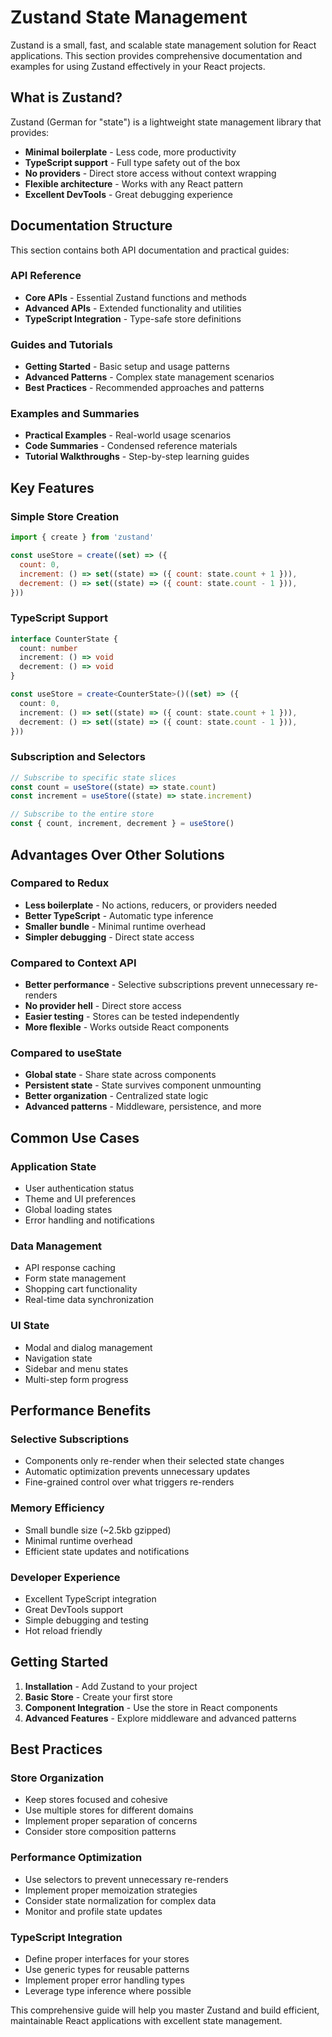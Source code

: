# Zustand State Management

Zustand is a small, fast, and scalable state management solution for React applications. This section provides comprehensive documentation and examples for using Zustand effectively in your React projects.

## What is Zustand?

Zustand (German for "state") is a lightweight state management library that provides:
- **Minimal boilerplate** - Less code, more productivity
- **TypeScript support** - Full type safety out of the box
- **No providers** - Direct store access without context wrapping
- **Flexible architecture** - Works with any React pattern
- **Excellent DevTools** - Great debugging experience

## Documentation Structure

This section contains both API documentation and practical guides:

### API Reference
- **Core APIs** - Essential Zustand functions and methods
- **Advanced APIs** - Extended functionality and utilities
- **TypeScript Integration** - Type-safe store definitions

### Guides and Tutorials
- **Getting Started** - Basic setup and usage patterns
- **Advanced Patterns** - Complex state management scenarios
- **Best Practices** - Recommended approaches and patterns

### Examples and Summaries
- **Practical Examples** - Real-world usage scenarios
- **Code Summaries** - Condensed reference materials
- **Tutorial Walkthroughs** - Step-by-step learning guides

## Key Features

### Simple Store Creation
```javascript
import { create } from 'zustand'

const useStore = create((set) => ({
  count: 0,
  increment: () => set((state) => ({ count: state.count + 1 })),
  decrement: () => set((state) => ({ count: state.count - 1 })),
}))
```

### TypeScript Support
```typescript
interface CounterState {
  count: number
  increment: () => void
  decrement: () => void
}

const useStore = create<CounterState>()((set) => ({
  count: 0,
  increment: () => set((state) => ({ count: state.count + 1 })),
  decrement: () => set((state) => ({ count: state.count - 1 })),
}))
```

### Subscription and Selectors
```javascript
// Subscribe to specific state slices
const count = useStore((state) => state.count)
const increment = useStore((state) => state.increment)

// Subscribe to the entire store
const { count, increment, decrement } = useStore()
```

## Advantages Over Other Solutions

### Compared to Redux
- **Less boilerplate** - No actions, reducers, or providers needed
- **Better TypeScript** - Automatic type inference
- **Smaller bundle** - Minimal runtime overhead
- **Simpler debugging** - Direct state access

### Compared to Context API
- **Better performance** - Selective subscriptions prevent unnecessary re-renders
- **No provider hell** - Direct store access
- **Easier testing** - Stores can be tested independently
- **More flexible** - Works outside React components

### Compared to useState
- **Global state** - Share state across components
- **Persistent state** - State survives component unmounting
- **Better organization** - Centralized state logic
- **Advanced patterns** - Middleware, persistence, and more

## Common Use Cases

### Application State
- User authentication status
- Theme and UI preferences
- Global loading states
- Error handling and notifications

### Data Management
- API response caching
- Form state management
- Shopping cart functionality
- Real-time data synchronization

### UI State
- Modal and dialog management
- Navigation state
- Sidebar and menu states
- Multi-step form progress

## Performance Benefits

### Selective Subscriptions
- Components only re-render when their selected state changes
- Automatic optimization prevents unnecessary updates
- Fine-grained control over what triggers re-renders

### Memory Efficiency
- Small bundle size (~2.5kb gzipped)
- Minimal runtime overhead
- Efficient state updates and notifications

### Developer Experience
- Excellent TypeScript integration
- Great DevTools support
- Simple debugging and testing
- Hot reload friendly

## Getting Started

1. **Installation** - Add Zustand to your project
2. **Basic Store** - Create your first store
3. **Component Integration** - Use the store in React components
4. **Advanced Features** - Explore middleware and advanced patterns

## Best Practices

### Store Organization
- Keep stores focused and cohesive
- Use multiple stores for different domains
- Implement proper separation of concerns
- Consider store composition patterns

### Performance Optimization
- Use selectors to prevent unnecessary re-renders
- Implement proper memoization strategies
- Consider state normalization for complex data
- Monitor and profile state updates

### TypeScript Integration
- Define proper interfaces for your stores
- Use generic types for reusable patterns
- Implement proper error handling types
- Leverage type inference where possible

This comprehensive guide will help you master Zustand and build efficient, maintainable React applications with excellent state management.
